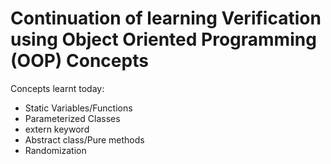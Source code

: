 # Continuation of learning Verification using Object Oriented Programming (OOP) Concepts
Concepts learnt today:
* Static Variables/Functions
* Parameterized Classes
* extern keyword
* Abstract class/Pure methods
* Randomization

